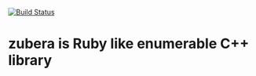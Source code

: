 [![Build Status](https://travis-ci.org/osyo-manga/cpp-zubera.svg?branch=master)](https://travis-ci.org/osyo-manga/cpp-zubera)

# zubera is Ruby like enumerable C++ library

